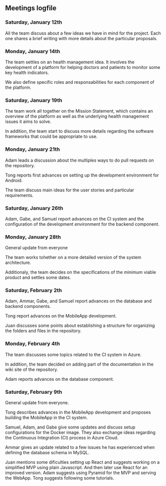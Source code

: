 ## Meetings logfile

### Saturday, January 12th

All the team discuss about a few ideas we have in mind for the project. Each one shares a brief writing with more details about the particular proposals.

### Monday, January 14th

The team settles on an health management idea. It involves the development of a platform for helping doctors and patients to monitor some key health indicators.

We also define specific roles and responsabilities for each component of the platform.

### Saturday, January 19th

The team work all together on the Mission Statement, which contains an overview of the platform as well as the underlying health management issues it aims to solve.

In addition, the team start to discuss more details regarding the software frameworks that could be appropriate to use.


### Monday, January 21th

Adam leads a discussion about the multiples ways to do pull requests on the repository.

Tong reports first advances on setting up the development environment for Android.

The team discuss main ideas for the user stories and particular requirements.

### Saturday, January 26th

Adam, Gabe, and Samuel report advances on the CI system and the configuration of the development environment for the backend component.

### Monday, January 28th

General update from everyone

The team works tohether on a more detailed version of the system architecture.

Additionaly, the team decides on the specifications of the minimum viable product and settles some dates.

### Saturday, February 2th

Adam, Ammar, Gabe, and Samuel report advances on the database and backend components.

Tong report advances on the MobileApp development.

Juan discusses some points about establishing a structure for organizing the folders and files in the repository.

### Monday, February 4th

The team discusses some topics related to the CI system in Azure.

In addition, the team decided on adding part of the documentation in the wiki site of the repository.

Adam reports advances on the database component.

### Saturday, February 9th

General update from everyone.

Tong describes advances in the MobileApp development and proposes building the MobileApp in the CI system.

Samuel, Adam, and Gabe give some updates and discuss setup configurations for the Docker image. They also exchange ideas regarding the Continuous Integration (CI) process in Azure Cloud.

Ammar gives an update related to a few issues he has experienced when defining the database schema in MySQL.

Juan mentions some dificulties setting up React and suggests working on a simplified MVP using plain Javascript. And then later use React for an improved version. Adam suggests using Pyramid for the MVP and serving the WebApp. Tong suggests following some tutorials.



